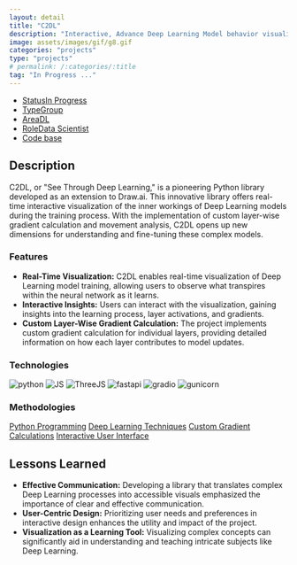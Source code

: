 ```yaml
---
layout: detail
title: "C2DL"
description: "Interactive, Advance Deep Learning Model behavior visualization application"
image: assets/images/gif/g8.gif
categories: "projects"
type: "projects"
# permalink: /:categories/:title
tag: "In Progress ..."
---
```


<div id="main">
	<section id='second'>
		<div class="inner no-padding">
			<div class="tag-container">
                    <ul class="actions">
                        <li><a href="#" class="button special small disable">Status</a><a href="#" class="button small disable">In Progress</a></li>
                        <li><a href="#" class="button special small disable">Type</a><a href="#" class="button small disable">Group</a></li>
                        <li><a href="#" class="button special small disable">Area</a><a href="#" class="button small disable">DL</a></li>
						<li><a href="#" class="button special small disable">Role</a><a href="#" class="button small disable">Data Scientist</a></li>
						<li><a href="#" class="button special small disable"><i class="fab fa-github"></i></a><a href="#link" class="button small">Code base</a></li>
                    </ul>
            </div>
			<div>
				<h2>Description</h2>
				<p>C2DL, or "See Through Deep Learning," is a pioneering Python library developed as an extension to Draw.ai. This innovative library offers real-time interactive visualization of the inner workings of Deep Learning models during the training process. With the implementation of custom layer-wise gradient calculation and movement analysis, C2DL opens up new dimensions for understanding and fine-tuning these complex models.</p>
					<h3>Features</h3>
					<ul class='fa-ul'>
						<li><i class="fa-li fa fa-check-square"></i><b>Real-Time Visualization:</b> C2DL enables real-time visualization of Deep Learning model training, allowing users to observe what transpires within the neural network as it learns.</li>
						<li><i class="fa-li fa fa-check-square"></i><b>Interactive Insights:</b> Users can interact with the visualization, gaining insights into the learning process, layer activations, and gradients.</li>
						<li><i class="fa-li fa fa-check-square"></i><b>Custom Layer-Wise Gradient Calculation:</b> The project implements custom gradient calculation for individual layers, providing detailed information on how each layer contributes to model updates.</li>
					</ul>
			</div>
			<div class="row">
				<div class="6u 12u$(small)">
					<h3>Technologies</h3>
					<div class='logos-container'>
						<img src="{% link assets/images/logos/python.png %}" alt="python" class="logos">
						<img src="{% link assets/images/logos/JS.png %}" alt="JS" class="logos">
						<img src="{% link assets/images/logos/threejs.png %}" alt="ThreeJS" class="logos">
						<img src="{% link assets/images/logos/fastapi.png %}" alt="fastapi" class="logos">
						<img src="{% link assets/images/logos/gradio.png %}" alt="gradio" class="logos">
						<img src="{% link assets/images/logos/gunicorn.png %}" alt="gunicorn" class="logos">
					</div>
				</div>
				<div class="6u$ 12u$(small) ">
					<h3>Methodologies</h3>
					<p><a href="#" class="button small disable">Python Programming</a>
					   <a href="#" class="button small disable">Deep Learning Techniques</a>
					   <a href="#" class="button small disable">Custom Gradient Calculations</a>
					   <a href="#" class="button small disable">Interactive User Interface</a>
					</p>
				</div>
			</div>
		</div>
	</section>
	<section id='third'>
		<div class="inner no-padding">
			<!-- <div>
				<h2>Project Visualization</h2>
				<div id="slider">  
					<div class="slides">  
					<img src="https://hhsbanner.com/wp-content/uploads/2019/03/victoria_falls-900x300.jpg" width="100%" />
					</div>
					<div class="slides">  
					<img src="https://blog.cognifit.com/wp-content/uploads/2019/11/hiking-900x300.jpg" width="100%" />
					</div>
					<div class="slides">  
					<img src="https://travelfree.info/wp-content/uploads/2018/02/croatia-waterfall-in-deep-forest-of-Cr-12755165-900x300.jpg" width="100%" />
					</div> 
					<div class="slides">  
					<img src="https://www.piemonturismo.it/site/wp-content/uploads/2014/07/13-laghi-grande.jpg" width="100%" />
					</div> 
					<div class="slides">  
					<img src="https://improvephotography.com/wp-content/uploads/2017/09/Julian-Baird-20170914-3-900px.jpg" width="100%" />
					</div>  
				</div>
				<script src="{{ site.baseurl }}/assets/js/image_slider.js"></script>
			</div> -->
			<div>
				<h2>Lessons Learned</h2>
				<ul class='fa-ul'>
					<li><i class="fa-li fa fa-check-square"></i><b>Effective Communication:</b> Developing a library that translates complex Deep Learning processes into accessible visuals emphasized the importance of clear and effective communication.</li>
					<li><i class="fa-li fa fa-check-square"></i><b>User-Centric Design:</b> Prioritizing user needs and preferences in interactive design enhances the utility and impact of the project.</li>
					<li><i class="fa-li fa fa-check-square"></i><b>Visualization as a Learning Tool:</b> Visualizing complex concepts can significantly aid in understanding and teaching intricate subjects like Deep Learning.</li>
				</ul>
			</div>
		</div>
	</section>
</div>



	

